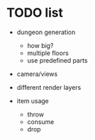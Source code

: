# TODO list

* dungeon generation
	* how big?
	* multiple floors
	* use predefined parts

* camera/views

* different render layers

* item usage
	* throw
	* consume
	* drop
	